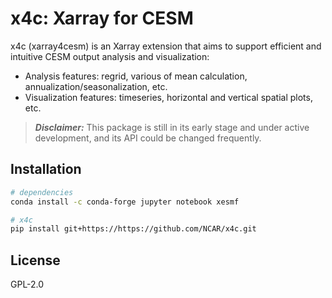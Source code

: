 # x4c: Xarray for CESM
x4c (xarray4cesm) is an Xarray extension that aims to support efficient and intuitive CESM output analysis and visualization:
- Analysis features: regrid, various of mean calculation, annualization/seasonalization, etc.
- Visualization features: timeseries, horizontal and vertical spatial plots, etc.

> **_Disclaimer:_**  This package is still in its early stage and under active development, and its API could be changed frequently.

## Installation

```bash
# dependencies
conda install -c conda-forge jupyter notebook xesmf

# x4c
pip install git+https://https://github.com/NCAR/x4c.git
```


## License
GPL-2.0